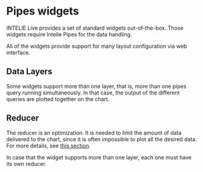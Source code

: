 # Pipes widgets

INTELIE Live provides a set of standard widgets out-of-the-box. Those widgets require Intelie Pipes for the data handling.

All of the widgets provide support for many layout configuration via web interface.

## Data Layers

Some widgets support more than one layer, that is, more than one pipes query running simultaneously. In that case, the output of the different queries are plotted together on the chart.

## Reducer

The reducer is an optimization. It is needed to limit the amount of data delivered to the chart, since it is often impossible to plot all the desired data. For more details, see [this section](../../pipes-queries/reducer/).

In case that the widget supports more than one layer, each one must have its own reducer.
